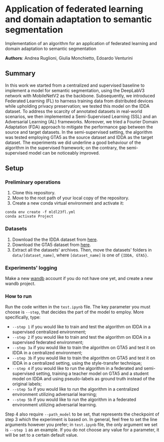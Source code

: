 # Application of federated learning and domain adaptation to semantic segmentation

Implementation of an algorithm for an application of federated learning and domain adaptation to semantic segmentation

**Authors**: Andrea Ruglioni, Giulia Monchietto, Edoardo Venturini

## Summary

In this work we started from a centralized and supervised baseline to implement a model for semantic segmentation, using the DeepLabV3 network with MobileNetV2 as the backbone. Subsequently, we introduced Federated Learning (FL) to harness training data from distributed devices while upholding privacy preservation; we tested this model on the IDDA dataset. To address the scarcity of annotated datasets in real-world scenarios, we then implemented a Semi-Supervised Learning (SSL) and an Adversarial Learning (AL) frameworks. Moreover, we tried a Fourier Domain Adaptation (FDA) approach to mitigate the performance gap between the source and target datasets. In the semi-supervised setting, the algorithm was tested employing GTA5 as the source dataset and IDDA as the target dataset. The experiments we did underline a good behaviour of the algorithm in the supervised framework; on the contrary, the semi-supervised model can be noticeably improved.

## Setup

### Preliminary operations

1) Clone this repository.
2) Move to the root path of your local copy of the repository.
3) Create a new conda virtual environment and activate it:
```
conda env create -f mldl23fl.yml
conda activate Project
```

### Datasets

1) Download the the IDDA dataset from [here](https://mega.nz/file/yBwVGR6A#z2AyGYdsuHERRY67i6JKxhK9cbgVwhYWp4PyrrITbMQ).
2) Download the GTA5 dataset from [here](https://mega.nz/file/ERkiQBaY#h-wktK7U7MpIG5nf-rMWF7d76NEM5ae_MrAmELftNR0).
5) Extract all the datasets' archives. Then, move the datasets' folders in ```data/[dataset_name]```, 
where ```[dataset_name]``` is one of ```{IDDA, GTA5}```.

### Experiments' logging

Make a new [wandb](https://wandb.ai/site) account if you do not have one yet, and create a new wandb project.

### How to run

Run the code written in the ```test.ipynb``` file. The key parameter you must choose is ```--step```, that decides the part of the model to employ. More specifically, type:

- ```--step 1``` if you would like to train and test the algorithm on IDDA in a supervised centralized environment;
- ```--step 2``` if you would like to train and test the algorithm on IDDA in a supervised federated environment;
- ```--step 3a``` if you would like to train the algorithm on GTA5 and test it on IDDA in a centralized environment;
- ```--step 3b``` if you would like to train the algorithm on GTA5 and test it on IDDA in a centralized setting, using the style-transfer technique;
- ```--step 4``` if you would like to run the algorithm in a federated and semi-supervised setting, training a teacher model on GTA5 and a student model on IDDA and using pseudo-labels as ground truth instead of the original labels;
- ```--step 5a``` if you would like to run the algorithm in a centralized environment utilizing adversarial learning;
- ```--step 5b``` if you would like to run the algorithm in a federated environment utilizing adversarial learning.

Step 4 also require ```--path_model``` to be set, that represents the checkpoint of step 3 which the experiment is based on. In general, feel free to set the line arguments however you prefer; in ```test.ipynb``` file, the only argument we set is ```--step 1``` as an example. If you do not choose any value for a parameter, it will be set to a certain default value.
